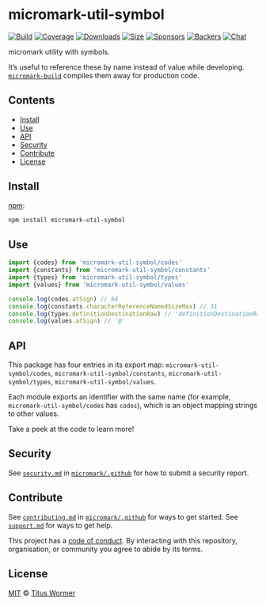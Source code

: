 # micromark-util-symbol

[![Build][build-badge]][build]
[![Coverage][coverage-badge]][coverage]
[![Downloads][downloads-badge]][downloads]
[![Size][bundle-size-badge]][bundle-size]
[![Sponsors][sponsors-badge]][opencollective]
[![Backers][backers-badge]][opencollective]
[![Chat][chat-badge]][chat]

micromark utility with symbols.

It’s useful to reference these by name instead of value while developing.
[`micromark-build`][micromark-build] compiles them away for production code.

## Contents

*   [Install](#install)
*   [Use](#use)
*   [API](#api)
*   [Security](#security)
*   [Contribute](#contribute)
*   [License](#license)

## Install

[npm][]:

```sh
npm install micromark-util-symbol
```

## Use

```js
import {codes} from 'micromark-util-symbol/codes'
import {constants} from 'micromark-util-symbol/constants'
import {types} from 'micromark-util-symbol/types'
import {values} from 'micromark-util-symbol/values'

console.log(codes.atSign) // 64
console.log(constants.characterReferenceNamedSizeMax) // 31
console.log(types.definitionDestinationRaw) // 'definitionDestinationRaw'
console.log(values.atSign) // '@'
```

## API

This package has four entries in its export map: `micromark-util-symbol/codes`,
`micromark-util-symbol/constants`, `micromark-util-symbol/types`,
`micromark-util-symbol/values`.

Each module exports an identifier with the same name (for example,
`micromark-util-symbol/codes` has `codes`), which is an object mapping strings
to other values.

Take a peek at the code to learn more!

## Security

See [`security.md`][securitymd] in [`micromark/.github`][health] for how to
submit a security report.

## Contribute

See [`contributing.md`][contributing] in [`micromark/.github`][health] for ways
to get started.
See [`support.md`][support] for ways to get help.

This project has a [code of conduct][coc].
By interacting with this repository, organisation, or community you agree to
abide by its terms.

## License

[MIT][license] © [Titus Wormer][author]

<!-- Definitions -->

[build-badge]: https://github.com/micromark/micromark/workflows/main/badge.svg

[build]: https://github.com/micromark/micromark/actions

[coverage-badge]: https://img.shields.io/codecov/c/github/micromark/micromark.svg

[coverage]: https://codecov.io/github/micromark/micromark

[downloads-badge]: https://img.shields.io/npm/dm/micromark-util-symbol.svg

[downloads]: https://www.npmjs.com/package/micromark-util-symbol

[bundle-size-badge]: https://img.shields.io/bundlephobia/minzip/micromark-util-symbol.svg

[bundle-size]: https://bundlephobia.com/result?p=micromark-util-symbol

[sponsors-badge]: https://opencollective.com/unified/sponsors/badge.svg

[backers-badge]: https://opencollective.com/unified/backers/badge.svg

[opencollective]: https://opencollective.com/unified

[npm]: https://docs.npmjs.com/cli/install

[chat-badge]: https://img.shields.io/badge/chat-discussions-success.svg

[chat]: https://github.com/micromark/micromark/discussions

[license]: https://github.com/micromark/micromark/blob/main/license

[author]: https://wooorm.com

[health]: https://github.com/micromark/.github

[securitymd]: https://github.com/micromark/.github/blob/HEAD/security.md

[contributing]: https://github.com/micromark/.github/blob/HEAD/contributing.md

[support]: https://github.com/micromark/.github/blob/HEAD/support.md

[coc]: https://github.com/micromark/.github/blob/HEAD/code-of-conduct.md

[micromark-build]: https://github.com/micromark/micromark/tree/main/packages/micromark-build
